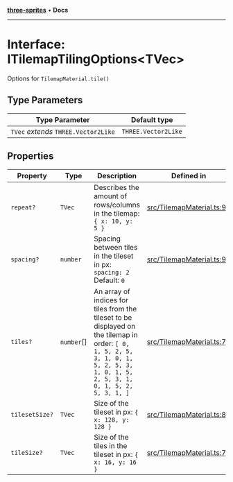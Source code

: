 [**three-sprites**](../index.md) • **Docs**

***

# Interface: ITilemapTilingOptions\<TVec\>

Options for `TilemapMaterial.tile()`

## Type Parameters

| Type Parameter | Default type |
| ------ | ------ |
| `TVec` *extends* `THREE.Vector2Like` | `THREE.Vector2Like` |

## Properties

| Property | Type | Description | Defined in |
| ------ | ------ | ------ | ------ |
| `repeat?` | `TVec` | Describes the amount of rows/columns in the tilemap: `{ x: 10, y: 5 }` | [src/TilemapMaterial.ts:91](https://github.com/riokoe/three-sprites/blob/main/src/TilemapMaterial.ts#L91) |
| `spacing?` | `number` | Spacing between tiles in the tileset in px: `spacing: 2` Default: `0` | [src/TilemapMaterial.ts:99](https://github.com/riokoe/three-sprites/blob/main/src/TilemapMaterial.ts#L99) |
| `tiles?` | `number`[] | An array of indices for tiles from the tileset to be displayed on the tilemap in order: `[ 0, 1, 5, 2, 5, 3, 1, 0, 1, 5, 2, 5, 3, 1, 0, 1, 5, 2, 5, 3, 1, 0, 1, 5, 2, 5, 3, 1, ]` | [src/TilemapMaterial.ts:73](https://github.com/riokoe/three-sprites/blob/main/src/TilemapMaterial.ts#L73) |
| `tilesetSize?` | `TVec` | Size of the tileset in px: `{ x: 128, y: 128 }` | [src/TilemapMaterial.ts:85](https://github.com/riokoe/three-sprites/blob/main/src/TilemapMaterial.ts#L85) |
| `tileSize?` | `TVec` | Size of the tiles in the tileset in px: `{ x: 16, y: 16 }` | [src/TilemapMaterial.ts:79](https://github.com/riokoe/three-sprites/blob/main/src/TilemapMaterial.ts#L79) |
